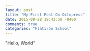 ```yaml
---
layout: post
title: "My First Post On Octopress"
date: 2015-09-28 19:43:50 -0400
comments: true
categories: "Flatiron School"
---
```


"Hello, World"